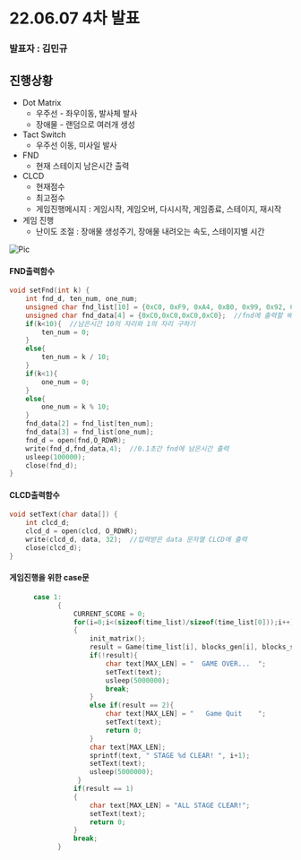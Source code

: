 # 22.06.07 4차 발표
### 발표자 : 김민규
## 진행상황
* Dot Matrix
  - 우주선 - 좌우이동, 발사체 발사
  - 장애물 - 랜덤으로 여러개 생성
* Tact Switch
  - 우주선 이동, 미사일 발사
* FND
  - 현재 스테이지 남은시간 출력
* CLCD
  - 현재점수
  - 최고점수
  - 게임진행메시지 : 게임시작, 게임오버, 다시시작, 게임종료, 스테이지, 재시작
* 게임 진행
  - 난이도 조절 : 장애물 생성주기, 장애물 내려오는 속도, 스테이지별 시간

![Pic](./pic/message.png)

#### FND출력함수
``` C
void setFnd(int k) {
    int fnd_d, ten_num, one_num;
    unsigned char fnd_list[10] = {0xC0, 0xF9, 0xA4, 0xB0, 0x99, 0x92, 0x82, 0xF8, 0x80, 0x90};  //0~9표현 16진수
    unsigned char fnd_data[4] = {0xC0,0xC0,0xC0,0xC0};  //fnd에 출력할 배열
    if(k<10){  //남은시간 10의 자리와 1의 자리 구하기
        ten_num = 0;
    }
    else{
        ten_num = k / 10;
    }
    if(k<1){
        one_num = 0;
    }
    else{
        one_num = k % 10;
    }
    fnd_data[2] = fnd_list[ten_num];
    fnd_data[3] = fnd_list[one_num];
    fnd_d = open(fnd,O_RDWR);
    write(fnd_d,fnd_data,4);  //0.1초간 fnd에 남은시간 출력
    usleep(100000);
    close(fnd_d);
}
```

#### CLCD출력함수
``` C
void setText(char data[]) {
    int clcd_d;
    clcd_d = open(clcd, O_RDWR);
    write(clcd_d, data, 32);  //입력받은 data 문자열 CLCD에 출력
    close(clcd_d);
}
```

#### 게임진행을 위한 case문
``` C
      case 1:
            {
                CURRENT_SCORE = 0;
                for(i=0;i<(sizeof(time_list)/sizeof(time_list[0]));i++)
                {
                    init_matrix();
                    result = Game(time_list[i], blocks_gen[i], blocks_sp[i]);
                    if(!result){
                        char text[MAX_LEN] = "  GAME OVER...  ";
                        setText(text);
                        usleep(5000000);
                        break;
                    }
                    else if(result == 2){
                        char text[MAX_LEN] = "   Game Quit    ";
                        setText(text);
                        return 0;
                    }
                    char text[MAX_LEN];
                    sprintf(text, " STAGE %d CLEAR! ", i+1);
                    setText(text);
                    usleep(5000000);
                 }
                if(result == 1)
                {
                    char text[MAX_LEN] = "ALL STAGE CLEAR!";
                    setText(text);
                    return 0;
                }
                break;
            }
```

